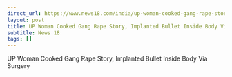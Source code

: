 ```yaml
---
direct_url: https://www.news18.com/india/up-woman-cooked-gang-rape-story-implanted-bullet-inside-body-via-surgery-9293844.html
layout: post
title: UP Woman Cooked Gang Rape Story, Implanted Bullet Inside Body Via Surgery
subtitle: News 18
tags: []
---
```


UP Woman Cooked Gang Rape Story, Implanted Bullet Inside Body Via Surgery
